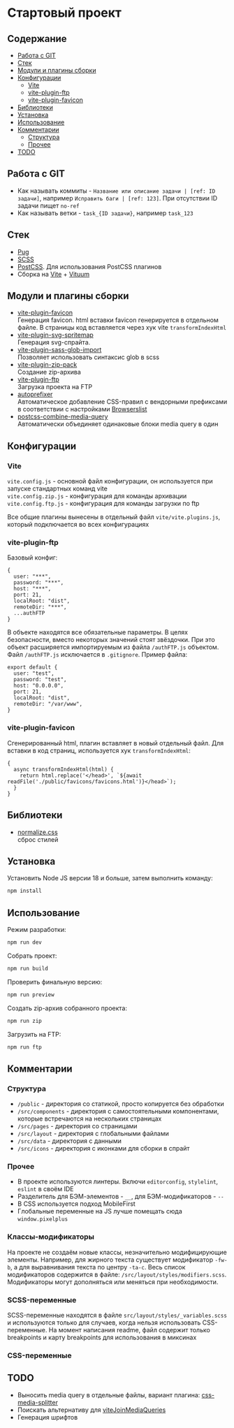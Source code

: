 # Стартовый проект


## Содержание

* [Работа с GIT](#работа-с-git)
* [Стек](#стек)
* [Модули и плагины сборки](#модули-и-плагины-сборки)
* [Конфигурации](#конфигурации)
  * [Vite](#vite)
  * [vite-plugin-ftp](#vite-plugin-ftp)
  * [vite-plugin-favicon](#vite-plugin-favicon)
* [Библиотеки](#библиотеки)
* [Установка](#установка)
* [Использование](#использование)
* [Комментарии](#комментарии)
  * [Структура](#структура)
  * [Прочее](#прочее)
* [TODO](#todo)

## Работа с GIT

* Как называть коммиты - `Название или описание задачи | [ref: ID задачи]`, например `Исправить баги | [ref: 123]`. 
При отсутствии ID задачи пищет `no-ref`
* Как называть ветки - `task_{ID задачи}`, например `task_123`

## Стек

* [Pug](https://pugjs.org/api/getting-started.html)
* [SCSS](https://sass-scss.ru/)
* [PostCSS](https://postcss.org/). Для использования PostCSS плагинов
* Сборка на [Vite](https://vitejs.dev/) + [Vituum](https://vituum.dev/plugins/pug)

## Модули и плагины сборки

* [vite-plugin-favicon](https://www.npmjs.com/package/@axelrindle/vite-plugin-favicon)  
Генерация favicon. html вставки favicon генерируется в отдельном файле.
В страницы код вставляется через хук vite `transformIndexHtml` 
* [vite-plugin-svg-spritemap](https://github.com/SpiriitLabs/vite-plugin-svg-spritemap)  
Генерация svg-спрайта.
* [vite-plugin-sass-glob-import](https://github.com/cmalven/vite-plugin-sass-glob-import)  
Позволяет использовать синтаксис glob в scss
* [vite-plugin-zip-pack](https://github.com/7th-Cyborg/vite-plugin-zip-pack)  
Создание zip-архива
* [vite-plugin-ftp](https://github.com/JianGuoPaPa/vite-plugin-ftp)  
Загрузка проекта на FTP
* [autoprefixer](https://github.com/postcss/autoprefixer)  
Автоматическое добавление CSS-правил с вендорными префиксами в соответствии с настройками [Browserslist](https://github.com/browserslist/browserslist)
* [postcss-combine-media-query](https://github.com/SassNinja/postcss-combine-media-query)  
Автоматически объединяет одинаковые блоки media query в один


## Конфигурации

### Vite

`vite.config.js` - основной файл конфигурации, он используется при запуске стандартных команд vite  
`vite.config.zip.js` - конфигурация для команды архивации  
`vite.config.ftp.js` - конфигурация для команды загрузки по ftp

Все общие плагины вынесены в отдельный файл `vite/vite.plugins.js`, который подключается во всех конфигурациях

### vite-plugin-ftp

Базовый конфиг:
```
{
  user: "***",
  password: "***",
  host: "***",
  port: 21,
  localRoot: "dist",
  remoteDir: "***",
  ...authFTP
}
```
В объекте находятся все обязательные параметры. В целях безопасности, вместо некоторых значений стоят звёздочки.
При это объект расширяется импортируемым из файла `/authFTP.js` объектом. Файл `/authFTP.js` исключается в `.gitignore`.
Пример файла:
```
export default {
  user: "test",
  password: "test",
  host: "0.0.0.0",
  port: 21,
  localRoot: "dist",
  remoteDir: "/var/www",
}
```

### vite-plugin-favicon

Сгенерированный html, плагин вставляет в новый отдельный файл. Для вставки в код страниц,
используется хук `transformIndexHtml`:
```
{
  async transformIndexHtml(html) {
    return html.replace('</head>', `${await readFile('./public/favicons/favicons.html')}</head>`);
  }
}
```


## Библиотеки

* [normalize.css](https://necolas.github.io/normalize.css/)  
сброс стилей

## Установка

Установить Node JS версии 18 и больше, затем выполнить команду:

```bash
npm install
```

## Использование

Режим разработки:

```bash
npm run dev
```

Собрать проект:

```bash
npm run build
```

Проверить финальную версию:

```bash
npm run preview
```

Создать zip-архив собранного проекта:

```bash
npm run zip
```

Загрузить на FTP:

```bash
npm run ftp
```

## Комментарии

### Структура

* `/public` - директория со статикой, просто копируется без обработки
* `/src/components` - директория с самостоятельными компонентами, которые встречаются на нескольких страницах
* `/src/pages` - директория со страницами
* `/src/layout` - директория с глобальными файлами
* `/src/data` - директория с данными
* `/src/icons` - директория с иконками для сборки в спрайт

### Прочее

* В проекте используются линтеры. Включи `editorconfig`, `stylelint`, `eslint` в своём IDE
* Разделитель для БЭМ-элементов - `__`, для БЭМ-модификаторов - `--`
* В CSS используется подход MobileFirst
* Глобальные переменные на JS лучше помещать сюда `window.pixelplus`

### Классы-модификаторы
На проекте не создаём новые классы, незначительно модифицирующие элементы. Например, для жирного текста существует
модификатор `-fw-b`, а для выравнивания текста по центру `-ta-c`. Весь список модификаторов содержится в файле:
`/src/layout/styles/modifiers.scss`. Модификаторы могут дополняться или меняться при необходимости.

### SCSS-переменные
SCSS-переменные находятся в файле `src/layout/styles/_variables.scss` и используются только для случаев, когда нельзя
использовать CSS-переменные. На момент написания readme, файл содержит только breakpoints и карту breakpoints для
использования в миксинах

### CSS-переменные



## TODO

* Выносить media query в отдельные файлы, вариант плагина: [css-media-splitter](https://www.npmjs.com/package/css-media-splitter)
* Поискать альтернативу для [viteJoinMediaQueries](https://github.com/oleksandr-dukhovnyy/vite-join-media-queries)
* Генерация шрифтов 
